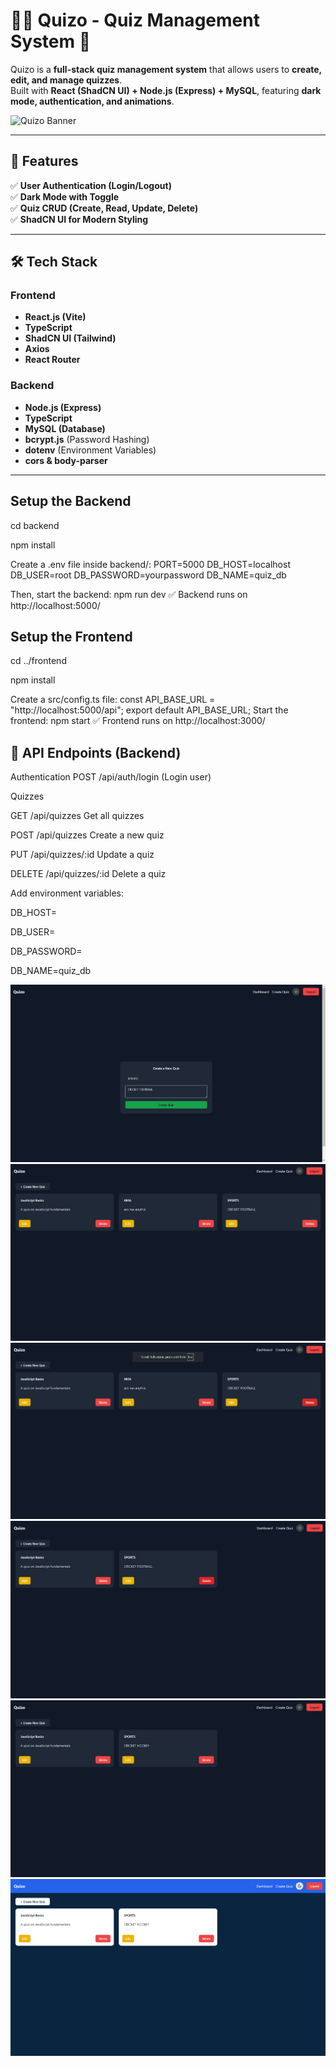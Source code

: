 # 🧑‍🏫 Quizo - Quiz Management System 🎯

Quizo is a **full-stack quiz management system** that allows users to **create, edit, and manage quizzes**.  
Built with **React (ShadCN UI) + Node.js (Express) + MySQL**, featuring **dark mode, authentication, and animations**.

![Quizo Banner](https://via.placeholder.com/1200x400.png?text=Quizo+-+Quiz+Management+System)

---

## 📌 **Features**
✅ **User Authentication (Login/Logout)**  
✅ **Dark Mode with Toggle**  
✅ **Quiz CRUD (Create, Read, Update, Delete)**  
✅ **ShadCN UI for Modern Styling**  


---

## 🛠 **Tech Stack**
### **Frontend**
- **React.js (Vite)**
- **TypeScript**
- **ShadCN UI (Tailwind)**
- **Axios**
- **React Router**

### **Backend**
- **Node.js (Express)**
- **TypeScript**
- **MySQL (Database)**
- **bcrypt.js** (Password Hashing)
- **dotenv** (Environment Variables)
- **cors & body-parser**

---

## Setup the Backend
cd backend

npm install

Create a .env file inside backend/:
PORT=5000
DB_HOST=localhost
DB_USER=root
DB_PASSWORD=yourpassword
DB_NAME=quiz_db


Then, start the backend:
npm run dev
✅ Backend runs on http://localhost:5000/

## Setup the Frontend
cd ../frontend


npm install

Create a src/config.ts file:
const API_BASE_URL = "http://localhost:5000/api";
export default API_BASE_URL;
Start the frontend:
npm start
✅ Frontend runs on http://localhost:3000/

## 🎯 API Endpoints (Backend)
Authentication
POST	/api/auth/login	(Login user)

Quizzes

GET	/api/quizzes	Get all quizzes

POST	/api/quizzes	Create a new quiz

PUT	/api/quizzes/:id	Update a quiz

DELETE	/api/quizzes/:id	Delete a quiz

Add environment variables:

DB_HOST=<your-db-host>

DB_USER=<your-db-user>

DB_PASSWORD=<your-db-password>

DB_NAME=quiz_db


![alt text](https://github.com/yxshwant/QUIZO/blob/main/images/Screenshot%202025-02-20%20125345.png)
![alt text](https://github.com/yxshwant/QUIZO/blob/main/images/Screenshot%202025-02-20%20125350.png)
![alt text](https://github.com/yxshwant/QUIZO/blob/main/images/Screenshot%202025-02-20%20125359.png)
![alt text](https://github.com/yxshwant/QUIZO/blob/main/images/Screenshot%202025-02-20%20125405.png)
![alt text](https://github.com/yxshwant/QUIZO/blob/main/images/Screenshot%202025-02-20%20125419.png)
![alt text](https://github.com/yxshwant/QUIZO/blob/main/images/Screenshot%202025-02-20%20125425.png)
